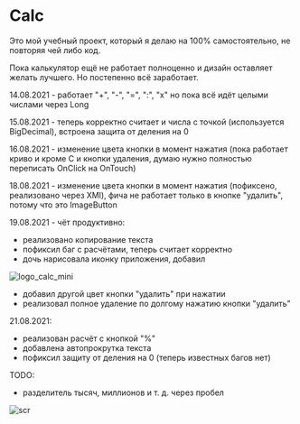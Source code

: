 # Calc

Это мой учебный проект, который я делаю на 100% самостоятельно, не повторяя чей либо код.


Пока калькулятор ещё не работает полноценно и дизайн оставляет желать лучшего. Но постепенно всё заработает.

14.08.2021 - работает "+", "-", "=", ":", "х"
но пока всё идёт целыми числами через Long

15.08.2021 - теперь корректно считает и числа с точкой (используется BigDecimal), встроена защита от деления на 0

16.08.2021 - изменение цвета кнопки в момент нажатия (пока работает криво и кроме C и кнопки удаления, думаю нужно полностью переписать OnClick на OnTouch)

18.08.2021 - изменение цвета кнопки в момент нажатия (пофиксено, реализовано через XMl), фича не работает только в кнопке "удалить", потому что это ImageButton

19.08.2021 - чёт продуктивно:

- реализовано копирование текста
- пофиксил баг с расчётами, теперь считает корректно
- дочь нарисовала иконку приложения, добавил


![logo_calc_mini](https://user-images.githubusercontent.com/59067552/130119382-410a5f55-c647-4c78-91c3-6078a2d32c65.png)
- добавил другой цвет кнопки "удалить" при нажатии
- реализовал полное удаление по долгому нажатию кнопки "удалить"

21.08.2021:
- реализован расчёт с кнопкой "%"
- добавлена автопрокрутка текста
- пофиксил защиту от деления на 0 (теперь известных багов нет)




TODO:
- разделитель тысяч, миллионов и т. д. через пробел


![scr](https://user-images.githubusercontent.com/59067552/129471271-75975962-3654-4d4e-b837-e24797fa8a09.png)

